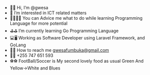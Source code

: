 - 👋👋 Hi, I’m @gwesa
- 👀 I’m interested in ICT related matters
- 🧏‍♂️🧏‍♂️ You can Advice me what to do while learning Programming Language for more potential
- ⛳️⛳️ I’m currently learning Go Programming Language
- 💻🖥 Working as Software Developer using Laravel Framework, and GoLang
- 📩📩 How to reach me gwesafumbuka@gmail.com
- 🤳🤳 +255 747 651 593
- ⚽️⚽️ FootBall/Soccer is My second lovely food as usual Green And Yellow->White and Blues

<!---
gwesa/gwesa is a ✨ special ✨ repository because its `README.md` (this file) appears on your GitHub profile.
You can click the Preview link to take a look at your changes.
--->

